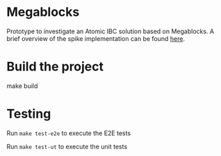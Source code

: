 # Megablocks
Prototype to investigate an Atomic IBC solution based on Megablocks.
A brief overview of the spike implementation can be found [here](./Megablocks.md).

# Build the project
make build

# Testing
Run `make test-e2e` to execute the E2E tests

Run `make test-ut` to execute the unit tests